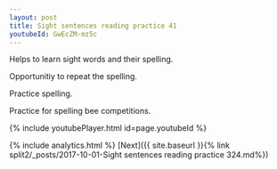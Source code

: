 ```yaml
---
layout: post
title: Sight sentences reading practice 41
youtubeId: GwEcZM-mz5c
---
```

 
 
Helps to learn sight words and their spelling.

Opportunitiy to repeat the spelling. 

Practice spelling. 
 
Practice for spelling bee competitions. 
 
{% include youtubePlayer.html id=page.youtubeId %}
 
 
{% include analytics.html %} 
[Next]({{ site.baseurl }}{% link  split2/_posts/2017-10-01-Sight sentences reading practice 324.md%})
 
